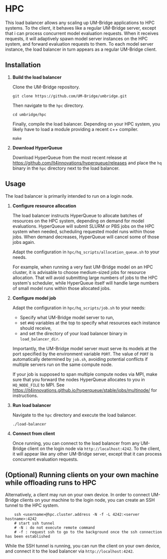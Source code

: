 # HPC

This load balancer allows any scaling up UM-Bridge applications to HPC systems. To the client, it behaves like a regular UM-Bridge server, except that i can process concurrent model evaluation requests. When it receives requests, it will adaptively spawn model server instances on the HPC system, and forward evaluation requests to them. To each model server instance, the load balancer in turn appears as a regular UM-Bridge client.

## Installation

1. **Build the load balancer**
  
   Clone the UM-Bridge repository.
 
   ```
   git clone https://github.com/UM-Bridge/umbridge.git
   ```
   
   Then navigate to the `hpc` directory.

   ```
   cd umbridge/hpc
   ```
   
   Finally, compile the load balancer. Depending on your HPC system, you likely have to load a module providing a recent c++ compiler.

   ```
   make
   ```

2. **Download HyperQueue**
   
   Download HyperQueue from the most recent release at https://github.com/It4innovations/hyperqueue/releases and place the `hq` binary in the `hpc` directory next to the load balancer.

## Usage

The load balancer is primarily intended to run on a login node.

1. **Configure resource allocation**

   The load balancer instructs HyperQueue to allocate batches of resources on the HPC system, depending on demand for model evaluations. HyperQueue will submit SLURM or PBS jobs on the HPC system when needed, scheduling requested model runs within those jobs. When demand decreases, HyperQueue will cancel some of those jobs again.
  
   Adapt the configuration in ``hpc/hq_scripts/allocation_queue.sh`` to your needs.

   For example, when running a very fast UM-Bridge model on an HPC cluster, it is advisable to choose medium-sized jobs for resource allocation. That will avoid submitting large numbers of jobs to the HPC system's scheduler, while HyperQueue itself will handle large numbers of small model runs within those allocated jobs.

2. **Configure model job**

   Adapt the configuration in ``hpc/hq_scripts/job.sh`` to your needs:
   * Specify what UM-Bridge model server to run,
   * set `#HQ` variables at the top to specify what resources each instance should receive,
   * and set the directory of your load balancer binary in `load_balancer_dir`.

   Importantly, the UM-Bridge model server must serve its models at the port specified by the environment variable `PORT`. The value of `PORT` is automatically determined by `job.sh`, avoiding potential conflicts if multiple servers run on the same compute node.

   If your job is supposed to span multiple compute nodes via MPI, make sure that you forward the nodes HyperQueue allocates to you in `HQ_NODE_FILE` to MPI. See https://it4innovations.github.io/hyperqueue/stable/jobs/multinode/ for instructions.


4. **Run load balancer**

   Navigate to the `hpc` directory and execute the load balancer.

   ```
   ./load-balancer
   ```

5. **Connect from client**

   Once running, you can connect to the load balancer from any UM-Bridge client on the login node via `http://localhost:4242`. To the client, it will appear like any other UM-Bridge server, except that it can process concurrent evaluation requests.

## (Optional) Running clients on your own machine while offloading runs to HPC

Alternatively, a client may run on your own device. In order to connect UM-Bridge clients on your machine to the login node, you can create an SSH tunnel to the HPC system.

```
    ssh <username>@hpc.cluster.address -N -f -L 4242:<server hostname>:4242
    # start ssh tunnel
    # -N : do not execute remote command
    # -f : request ssh to go to the background once the ssh connection has been established
```

While the SSH tunnel is running, you can run the client on your own device, and connect it to the load balancer via `http://localhost:4242`.
